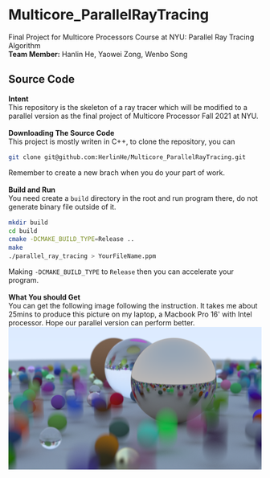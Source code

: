 # Multicore_ParallelRayTracing
Final Project for Multicore Processors Course at NYU: Parallel Ray Tracing Algorithm\
**Team Member:** Hanlin He, Yaowei Zong, Wenbo Song

## Source Code

**Intent**\
This repository is the skeleton of a ray tracer which will be modified to a parallel version as the final project of Multicore Processor Fall 2021 at NYU.\
\
**Downloading The Source Code**\
This project is mostly writen in C++, to clone the repository, you can
```zsh
git clone git@github.com:HerlinHe/Multicore_ParallelRayTracing.git
```
Remember to create a new brach when you do your part of work.\
\
**Build and Run**\
You need create a ```build``` directory in the root and run program there, do not generate binary file outside of it.
```zsh
mkdir build
cd build
cmake -DCMAKE_BUILD_TYPE=Release ..
make
./parallel_ray_tracing > YourFileName.ppm
```
Making ```-DCMAKE_BUILD_TYPE``` to ```Release``` then you can accelerate your program.\
\
**What You should Get**\
You can get the following image following the instruction. It takes me about 25mins to produce this picture on my laptop, a Macbook Pro 16' with Intel processor. Hope our parallel version can perform better.
![](img/image.png?raw=true)
